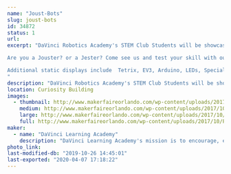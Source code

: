 ```yaml
---
name: "Joust-Bots"
slug: joust-bots
id: 34872
status: 1
url: 
excerpt: "DaVinci Robotics Academy's STEM Club Students will be showcasing a wide variety of student projects including their JOUST-BOTS where Makers Faire attendees can test their  robot driving skills on our ring jousting course. 

Are you a Jouster? or a Jester? Come see us and test your skill with our Joust-Bots!

Additional static displays include  Tetrix, EV3, Arduino, LEDs, Special Effects and more.
"
description: "DaVinci Robotics Academy's STEM Club Students will be showcasing a wide variety of student projects. Tetrix, EV3, Arduino, LEDs, Special Effects and more."
location: Curiosity Building
images:
  - thumbnail: http://www.makerfaireorlando.com/wp-content/uploads/2017/10/Proof.png
    medium: http://www.makerfaireorlando.com/wp-content/uploads/2017/10/Proof.png
    large: http://www.makerfaireorlando.com/wp-content/uploads/2017/10/Proof.png
    full: http://www.makerfaireorlando.com/wp-content/uploads/2017/10/Proof.png
maker:
  - name: "DaVinci Learning Academy"
    description: "DaVinci Learning Academy's mission is to encourage, enhance,  support and enrich each individual families academic, elective enrichment and social learning goals. Our students are engaged in a wide variety of STEM and artistic endeavors."
photo_link: 
last-modified-db: "2019-10-26 14:45:01"
last-exported: "2020-04-07 17:18:22"
---
```

